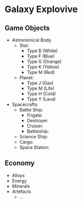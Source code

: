 # Galaxy Explovive

## Game Objects
- Astronomical Body
    - Star:
        - Type B (White)
        - Type F (Blue)
        - Type G (Orange)
        - Type K (Yellow)
        - Type M (Red)
    - Planet:
        - Type J (Gas)
        - Type M (Life)
        - Type H (Cold)
        - Type Y (Lava)
- Spacecrafts:
    - Battle Ship:
        - Frigate:
        - Destroyer:
        - Cruiser:
        - Battleship:
    - Science Ship:
    - Cargo:
    - Space Station:

## Economy
- Alloys
- Energy
- Minerals
- Artefacts 
    - ...
